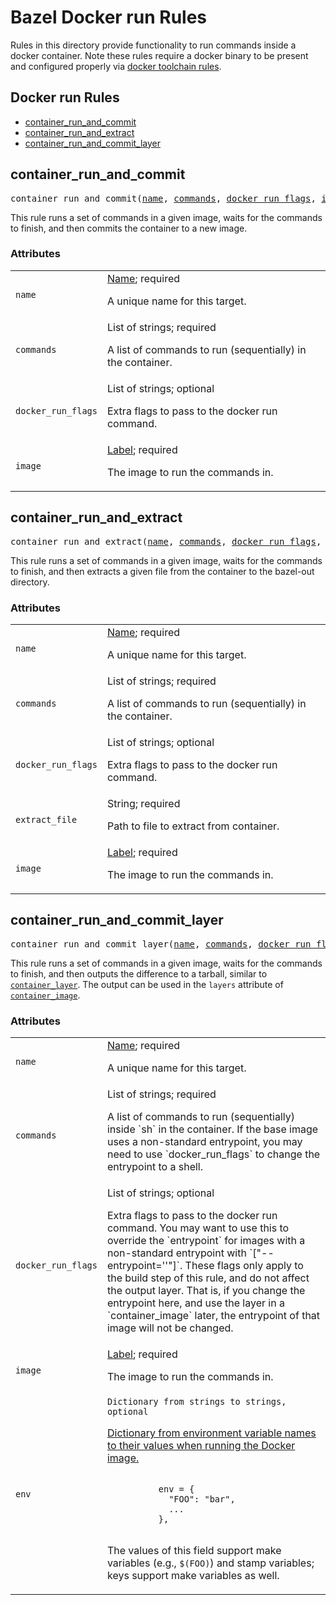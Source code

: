 # Bazel Docker run Rules

Rules in this directory provide functionality to run commands inside
a docker container.
Note these rules require a docker binary to be present and configured
properly via
[docker toolchain rules](https://github.com/nlopezgi/rules_docker/blob/master/toolchains/docker/readme.md#how-to-use-the-docker-toolchain).


## Docker run Rules

* [container_run_and_commit](#container_run_and_commit)
* [container_run_and_extract](#container_run_and_extract)
* [container_run_and_commit_layer](#container_run_and_commit_layer)

## container_run_and_commit

<pre>
container_run_and_commit(<a href="#container_run_and_commit-name">name</a>, <a href="#container_run_and_commit-commands">commands</a>, <a href="#container_run_and_commit-docker_run_flags">docker_run_flags</a>, <a href="#container_run_and_commit-image">image</a>)
</pre>

This rule runs a set of commands in a given image, waits for the commands
to finish, and then commits the container to a new image.

### Attributes

<table class="params-table">
  <colgroup>
    <col class="col-param" />
    <col class="col-description" />
  </colgroup>
  <tbody>
    <tr id="container_run_and_commit-name">
      <td><code>name</code></td>
      <td>
        <a href="https://bazel.build/docs/build-ref.html#name">Name</a>; required
        <p>
          A unique name for this target.
        </p>
      </td>
    </tr>
    <tr id="container_run_and_commit-commands">
      <td><code>commands</code></td>
      <td>
        List of strings; required
        <p>
          A list of commands to run (sequentially) in the container.
        </p>
      </td>
    </tr>
    <tr id="container_run_and_commit-docker_run_flags">
      <td><code>docker_run_flags</code></td>
      <td>
        List of strings; optional
        <p>
          Extra flags to pass to the docker run command.
        </p>
      </td>
    </tr>
    <tr id="container_run_and_commit-image">
      <td><code>image</code></td>
      <td>
        <a href="https://bazel.build/docs/build-ref.html#labels">Label</a>; required
        <p>
          The image to run the commands in.
        </p>
      </td>
    </tr>
  </tbody>
</table>


<a name="#container_run_and_extract"></a>

## container_run_and_extract

<pre>
container_run_and_extract(<a href="#container_run_and_extract-name">name</a>, <a href="#container_run_and_extract-commands">commands</a>, <a href="#container_run_and_extract-docker_run_flags">docker_run_flags</a>, <a href="#container_run_and_extract-extract_file">extract_file</a>, <a href="#container_run_and_extract-image">image</a>)
</pre>

This rule runs a set of commands in a given image, waits for the commands
to finish, and then extracts a given file from the container to the
bazel-out directory.

### Attributes

<table class="params-table">
  <colgroup>
    <col class="col-param" />
    <col class="col-description" />
  </colgroup>
  <tbody>
    <tr id="container_run_and_extract-name">
      <td><code>name</code></td>
      <td>
        <a href="https://bazel.build/docs/build-ref.html#name">Name</a>; required
        <p>
          A unique name for this target.
        </p>
      </td>
    </tr>
    <tr id="container_run_and_extract-commands">
      <td><code>commands</code></td>
      <td>
        List of strings; required
        <p>
          A list of commands to run (sequentially) in the container.
        </p>
      </td>
    </tr>
    <tr id="container_run_and_extract-docker_run_flags">
      <td><code>docker_run_flags</code></td>
      <td>
        List of strings; optional
        <p>
          Extra flags to pass to the docker run command.
        </p>
      </td>
    </tr>
    <tr id="container_run_and_extract-extract_file">
      <td><code>extract_file</code></td>
      <td>
        String; required
        <p>
          Path to file to extract from container.
        </p>
      </td>
    </tr>
    <tr id="container_run_and_extract-image">
      <td><code>image</code></td>
      <td>
        <a href="https://bazel.build/docs/build-ref.html#labels">Label</a>; required
        <p>
          The image to run the commands in.
        </p>
      </td>
    </tr>
  </tbody>
</table>

<a name="#container_run_and_commit_layer"></a>

## container_run_and_commit_layer

<pre>
container_run_and_commit_layer(<a href="#container_run_and_commit_layer-name">name</a>, <a href="#container_run_and_commit_layer-commands">commands</a>, <a href="#container_run_and_commit_layer-docker_run_flags">docker_run_flags</a>, <a href="#container_run_and_commit_layer-image">image</a>, <a href="#container_run_and_commit_layer-env">env</a>)
</pre>

This rule runs a set of commands in a given image, waits for the commands
to finish, and then outputs the difference to a tarball, similar to <a href="/README.md#container_layer">`container_layer`</a>. The output can be used in the `layers` attribute of <a href="/README.md#container_image">`container_image`</a>.

### Attributes

<table class="params-table">
  <colgroup>
    <col class="col-param" />
    <col class="col-description" />
  </colgroup>
  <tbody>
    <tr id="container_run_and_commit_layer-name">
      <td><code>name</code></td>
      <td>
        <a href="https://bazel.build/docs/build-ref.html#name">Name</a>; required
        <p>
          A unique name for this target.
        </p>
      </td>
    </tr>
    <tr id="container_run_and_commit_layer-commands">
      <td><code>commands</code></td>
      <td>
        List of strings; required
        <p>
          A list of commands to run (sequentially) inside `sh` in the container. If the base image uses a non-standard entrypoint, you may need to use `docker_run_flags` to change the entrypoint to a shell.
        </p>
      </td>
    </tr>
    <tr id="container_run_and_commit_layer-docker_run_flags">
      <td><code>docker_run_flags</code></td>
      <td>
        List of strings; optional
        <p>
          Extra flags to pass to the docker run command. You may want to use this to override the `entrypoint` for images with a non-standard entrypoint with `["--entrypoint=''"]`. These flags only apply to the build step of this rule, and do not affect the output layer. That is, if you change the entrypoint here, and use the layer in a `container_image` later, the entrypoint of that image will not be changed.
        </p>
      </td>
    </tr>
    <tr id="container_run_and_commit_layer-image">
      <td><code>image</code></td>
      <td>
        <a href="https://bazel.build/docs/build-ref.html#labels">Label</a>; required
        <p>
          The image to run the commands in.
        </p>
      </td>
    </tr>
    <tr id="container_run_and_commit_layer-env">
      <td><code>env</code></td>
      <td>
        <code>Dictionary from strings to strings, optional</code>
        <p><a href="https://docs.docker.com/engine/reference/builder/#env">Dictionary
               from environment variable names to their values when running the
               Docker image.</a></p>
        <p>
          <code>
          env = {
            "FOO": "bar",
            ...
          },
          </code>
        </p>
        <p>The values of this field support make variables (e.g., <code>$(FOO)</code>) and stamp variables; keys support make variables as well.</p>
      </td>
    </tr>
  </tbody>
</table>


